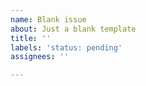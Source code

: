 ```yaml
---
name: Blank issue
about: Just a blank template
title: ''
labels: 'status: pending'
assignees: ''

---
```




